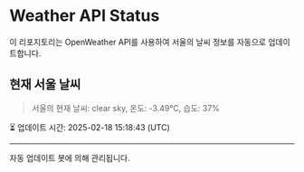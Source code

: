 
# Weather API Status

이 리포지토리는 OpenWeather API를 사용하여 서울의 날씨 정보를 자동으로 업데이트합니다.

## 현재 서울 날씨
> 서울의 현재 날씨: clear sky, 온도: -3.49°C, 습도: 37%

⏳ 업데이트 시간: 2025-02-18 15:18:43 (UTC)

---
자동 업데이트 봇에 의해 관리됩니다.
